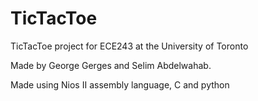 # TicTacToe

TicTacToe project for ECE243 at the University of Toronto

Made by George Gerges and Selim Abdelwahab.

Made using Nios II assembly language, C and python